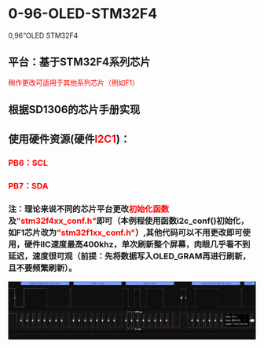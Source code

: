 # 0-96-OLED-STM32F4
0,96“OLED STM32F4

## 平台：基于STM32F4系列芯片


<font color=red> 稍作更改可适用于其他系列芯片（例如F1）</font>

## 根据SD1306的芯片手册实现
## 使用硬件资源(硬件<font color=red>I2C1</font>)： 

###  <font color=red>PB6：SCL</font>
### <font color=red>PB7：SDA</font>
</font>

###  注：理论来说不同的芯片平台更改<font color=red>初始化函数</font>及<font color=red>"stm32f4xx_conf.h"</font>即可（本例程使用函数i2c_conf()初始化，如F1芯片改为<font color=red>"stm32f1xx_conf.h"</font>）,其他代码可以不用更改即可使用，硬件IIC速度最高400khz，单次刷新整个屏幕，肉眼几乎看不到延迟，速度很可观（前提：先将数据写入OLED_GRAM再进行刷新，且不要频繁刷新）。

![image](https://github.com/TTowFive/0-96-OLED-STM32F4/blob/main/logic.png)
